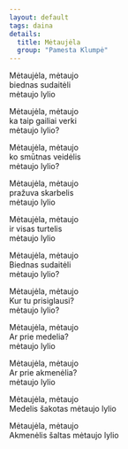 ```yaml
---
layout: default
tags: daina
details:
  title: Mėtaujėla
  group: "Pamesta Klumpė"
---
```


Mėtaujėla, mėtaujo  
biednas sudaitėli  
mėtaujo lylio

Mėtaujėla, mėtaujo  
ka taip gailiai verki  
mėtaujo lylio?

Mėtaujėla, mėtaujo  
ko smūtnas veidėlis  
mėtaujo lylio?

Mėtaujėla, mėtaujo  
pražuva skarbelis  
mėtaujo lylio

Mėtaujėla, mėtaujo  
ir visas turtelis  
mėtaujo lylio

Mėtaujėla, mėtaujo  
Biednas sudaitėli  
mėtaujo lylio?

Mėtaujėla, mėtaujo  
Kur tu prisiglausi?  
mėtaujo lylio?

Mėtaujėla, mėtaujo  
Ar prie medelia?  
mėtaujo lylio

Mėtaujėla, mėtaujo  
Ar prie akmenėlia?  
mėtaujo lylio

Mėtaujėla, mėtaujo  
Medelis šakotas
mėtaujo lylio

Mėtaujėla, mėtaujo  
Akmenėlis šaltas
mėtaujo lylio
